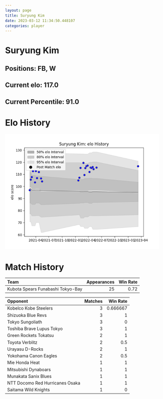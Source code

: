 ```yaml
---  
layout: page  
title: Suryung Kim  
date: 2023-03-12 11:34:50.448107  
categories: player  
---
```

# Suryung Kim

## Positions: FB, W

## Current elo: 117.0

## Current Percentile: 91.0

# Elo History


![elo history](history_SuryungKim.png)
# Match History


| Team                              |   Appearances |   Win Rate |
|:----------------------------------|--------------:|-----------:|
| Kubota Spears Funabashi Tokyo-Bay |            25 |       0.72 |

| Opponent                        |   Matches |   Win Rate |
|:--------------------------------|----------:|-----------:|
| Kobelco Kobe Steelers           |         3 |   0.666667 |
| Shizuoka Blue Revs              |         3 |   1        |
| Tokyo Sungoliath                |         3 |   0        |
| Toshiba Brave Lupus Tokyo       |         3 |   1        |
| Green Rockets Tokatsu           |         2 |   1        |
| Toyota Verblitz                 |         2 |   0.5      |
| Urayasu D-Rocks                 |         2 |   1        |
| Yokohama Canon Eagles           |         2 |   0.5      |
| Mie Honda Heat                  |         1 |   1        |
| Mitsubishi Dynaboars            |         1 |   1        |
| Munakata Sanix Blues            |         1 |   1        |
| NTT Docomo Red Hurricanes Osaka |         1 |   1        |
| Saitama Wild Knights            |         1 |   0        |